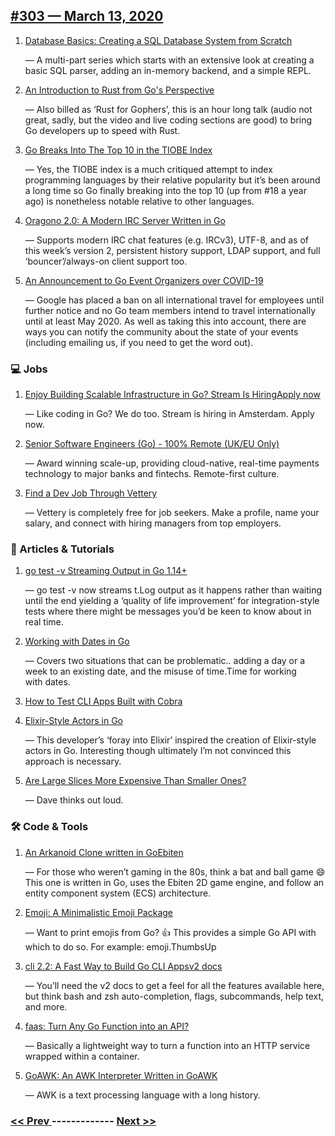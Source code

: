 ## [#303 — March 13, 2020](https://golangweekly.com/issues/303)

1. [Database Basics: Creating a SQL Database System from Scratch](https://golangweekly.com/link/85306/web)

     — A multi-part series which starts with an extensive look at creating a basic SQL parser, adding an in-memory backend, and a simple REPL.
1. [An Introduction to Rust from Go's Perspective](https://golangweekly.com/link/85307/web)

     — Also billed as ‘Rust for Gophers’, this is an hour long talk (audio not great, sadly, but the video and live coding sections are good) to bring Go developers up to speed with Rust.
1. [Go Breaks Into The Top 10 in the TIOBE Index](https://golangweekly.com/link/85309/web)

     — Yes, the TIOBE index is a much critiqued attempt to index programming languages by their relative popularity but it’s been around a long time so Go finally breaking into the top 10 (up from #18 a year ago) is nonetheless notable relative to other languages.
1. [Oragono 2.0: A Modern IRC Server Written in Go](https://golangweekly.com/link/85310/web)

     — Supports modern IRC chat features (e.g. IRCv3), UTF-8, and as of this week’s version 2, persistent history support, LDAP support, and full ‘bouncer’/always-on client support too.
1. [An Announcement to Go Event Organizers over COVID-19](https://golangweekly.com/link/85311/web)

     — Google has placed a ban on all international travel for employees until further notice and no Go team members intend to travel internationally until at least May 2020. As well as taking this into account, there are ways you can notify the community about the state of your events (including emailing us, if you need to get the word out).
### 💻 Jobs

1. [Enjoy Building Scalable Infrastructure in Go? Stream Is HiringApply now](https://golangweekly.com/link/85312/web)

     — Like coding in Go? We do too. Stream is hiring in Amsterdam. Apply now.
1. [Senior Software Engineers (Go) - 100% Remote (UK/EU Only)](https://golangweekly.com/link/85313/web)

     — Award winning scale-up, providing cloud-native, real-time payments technology to major banks and fintechs. Remote-first culture.
1. [Find a Dev Job Through Vettery](https://golangweekly.com/link/85314/web)

     — Vettery is completely free for job seekers. Make a profile, name your salary, and connect with hiring managers from top employers.
### 📘 Articles & Tutorials

1. [go test -v Streaming Output in Go 1.14+](https://golangweekly.com/link/85315/web)

     — go test -v now streams t.Log output as it happens rather than waiting until the end yielding a ‘quality of life improvement’ for integration-style tests where there might be messages you’d be keen to know about in real time.
1. [Working with Dates in Go](https://golangweekly.com/link/85316/web)

     — Covers two situations that can be problematic.. adding a day or a week to an existing date, and the misuse of time.Time for working with dates.
1. [How to Test CLI Apps Built with Cobra](https://golangweekly.com/link/85318/web)

1. [Elixir-Style Actors in Go](https://golangweekly.com/link/85319/web)

     — This developer’s ‘foray into Elixir’ inspired the creation of Elixir-style actors in Go. Interesting though ultimately I’m not convinced this approach is necessary.
1. [Are Large Slices More Expensive Than Smaller Ones?](https://golangweekly.com/link/85320/web)

     — Dave thinks out loud.
### 🛠 Code & Tools

1. [An Arkanoid Clone written in GoEbiten](https://golangweekly.com/link/85321/web)

     — For those who weren’t gaming in the 80s, think a bat and ball game 😄 This one is written in Go, uses the Ebiten 2D game engine, and follow an entity component system (ECS) architecture.
1. [Emoji: A Minimalistic Emoji Package](https://golangweekly.com/link/85323/web)

     — Want to print emojis from Go? 👍 This provides a simple Go API with which to do so. For example: emoji.ThumbsUp
1. [cli 2.2: A Fast Way to Build Go CLI Appsv2 docs](https://golangweekly.com/link/85325/web)

     — You’ll need the v2 docs to get a feel for all the features available here, but think bash and zsh auto-completion, flags, subcommands, help text, and more.
1. [faas: Turn Any Go Function into an API?](https://golangweekly.com/link/85327/web)

     — Basically a lightweight way to turn a function into an HTTP service wrapped within a container.
1. [GoAWK: An AWK Interpreter Written in GoAWK](https://golangweekly.com/link/85328/web)

     — AWK is a text processing language with a long history.

### [ << Prev ](golangweekly-302.md) ------------- [ Next >> ](golangweekly-304.md)